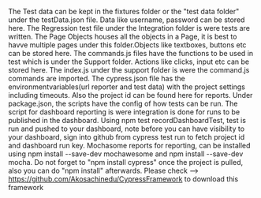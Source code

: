 The Test data can be kept in the fixtures folder or the "test data folder" under the testData.json file. Data like username, password can be stored here. 
The Regression test file under the Integration folder is were tests are written. The Page Objects houses all the objects in a Page, it is best to havve multiple pages under this folder.Objects like textboxes, buttons etc can be stored here. 
The commands.js files have the functions to be used in test which is under the Support folder. Actions like clicks, input etc can be stored here. The index.js under the support folder is were the command.js commands are imported. 
The cypress.json file has the environmentvariables(url reporter and test data) with the project settings including timeouts. Also the project id can be found here for reports.
 Under package.json, the scripts have the config of how tests can be run. The script for dashboard reporting is were integration is done for runs to be published in the dashboard. Using npm test recordDashboardTest, test is run and pushed to your dashboard, note before you can have visibility to your dashboard, sign into github from cypress test run to fetch project id and dashboard run key.
  Mochasome reports for reporting, can be installed using npm install --save-dev mochawesome and npm install --save-dev mocha. Do not forget to "npm install cypress" once the project is pulled, also you can do "npm install" afterwards.
Please check --> https://github.com/Akosachinedu/CypressFramework to download this framework